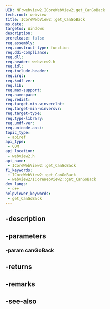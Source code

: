 ```yaml
---
UID: NF:webview2.ICoreWebView2.get_CanGoBack
tech.root: webview
title: ICoreWebView2::get_CanGoBack
ms.date: 
targetos: Windows
description: 
prerelease: false
req.assembly: 
req.construct-type: function
req.ddi-compliance: 
req.dll: 
req.header: webview2.h
req.idl: 
req.include-header: 
req.irql: 
req.kmdf-ver: 
req.lib: 
req.max-support: 
req.namespace: 
req.redist: 
req.target-min-winverclnt: 
req.target-min-winversvr: 
req.target-type: 
req.type-library: 
req.umdf-ver: 
req.unicode-ansi: 
topic_type:
 - apiref
api_type:
 - COM
api_location:
 - webview2.h
api_name:
 - ICoreWebView2::get_CanGoBack
f1_keywords:
 - ICoreWebView2::get_CanGoBack
 - webview2/ICoreWebView2::get_CanGoBack
dev_langs:
 - c++
helpviewer_keywords:
 - get_CanGoBack
---
```


## -description

## -parameters

### -param canGoBack

## -returns

## -remarks

## -see-also

